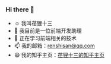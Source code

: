 ### Hi there 👋
- ☺️  我叫荏狸十三
- 🔭 我目前是一位前端开发助理
- 🌱 正在学习前端相关的技术
- 📫 我的邮箱：renshisan@qq.com
- 😄 我的知乎主页：[荏狸十三的知乎主页](https://www.zhihu.com/people/renlishisan)
